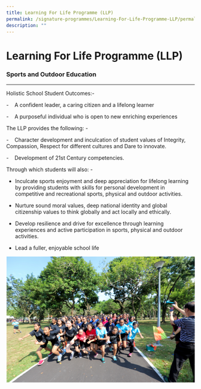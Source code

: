 ```yaml
---
title: Learning For Life Programme (LLP)
permalink: /signature-programmes/Learning-For-Life-Programme-LLP/permalink/
description: ""
---
```

Learning For Life Programme (LLP)
=================================

### Sports and Outdoor Education
----------------------------

Holistic School Student Outcomes:-

\-    A confident leader, a caring citizen and a lifelong learner

\-    A purposeful individual who is open to new enriching experiences

The LLP provides the following: -

\-    Character development and inculcation of student values of Integrity, Compassion, Respect for different cultures and Dare to innovate.

\-    Development of 21st Century competencies.

Through which students will also: -

*   Inculcate sports enjoyment and deep appreciation for lifelong learning by providing students with skills for personal development in competitive and recreational sports, physical and outdoor activities.
    
*   Nurture sound moral values, deep national identity and global citizenship values to think globally and act locally and ethically.
    
*   Develop resilience and drive for excellence through learning experiences and active participation in sports, physical and outdoor activities.
    
*   Lead a fuller, enjoyable school life

![](/images/LLP.png)